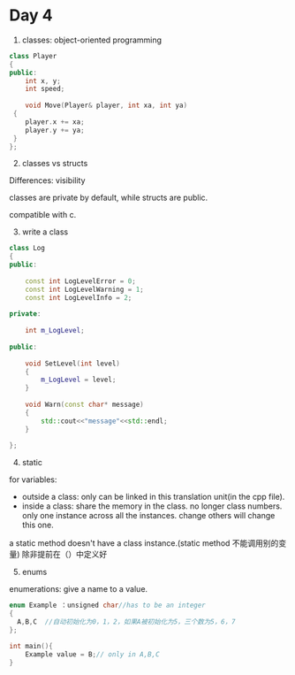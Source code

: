 # Day 4

1.  classes: object-oriented programming

```c++
class Player
{
public:
	int x, y;
    int speed;
    
    void Move(Player& player, int xa, int ya)
 {
    player.x += xa;
    player.y += ya;
 }
};


```



2. classes vs structs

Differences: visibility

classes are private by default, while structs are public.

compatible with c.



3. write a class

```c++
class Log
{
public:
    
    const int LogLevelError = 0;
    const int LogLevelWarning = 1;
    const int LogLevelInfo = 2;
    
private:
    
    int m_LogLevel;
    
public:
    
    void SetLevel(int level)
    {
        m_LogLevel = level;
    }
    
    void Warn(const char* message)
    {
        std::cout<<"message"<<std::endl;
    }
    
};
```

4. static

for variables:

- outside a class: only can be linked in this translation unit(in the cpp file).
- inside a class: share the memory in the class. no longer class numbers. only one instance across all the instances. change others will change this one.

a static method doesn't have a class instance.(static method 不能调用别的变量) 除非提前在（）中定义好



5. enums

enumerations: give a name to a value.

```c++
enum Example ：unsigned char//has to be an integer
{
  A,B,C  //自动初始化为0，1，2，如果A被初始化为5，三个数为5，6，7
};

int main(){
    Example value = B;// only in A,B,C
}
```



